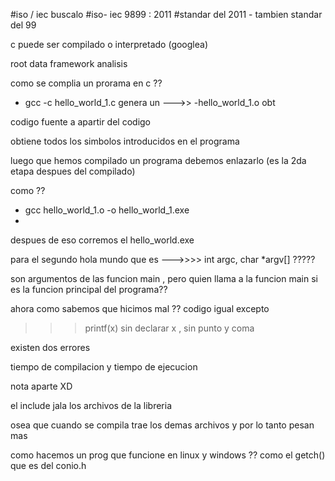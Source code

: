 #iso / iec buscalo 
#iso- iec 9899 : 2011 
#standar del 2011 - tambien standar del 99

c puede ser compilado o interpretado (googlea)

root data framework analisis


como se complia un prorama en c ??

- gcc -c hello_world_1.c
genera un --->>
-hello_world_1.o
obt


codigo fuente a apartir del codigo

obtiene todos los simbolos introducidos en el programa

luego que hemos compilado un programa 
debemos enlazarlo (es la 2da etapa despues del compilado)

como ??  
- gcc hello_world_1.o -o hello_world_1.exe
-

despues de eso corremos el hello_world.exe




para el segundo hola mundo 
que es --->>>> int argc, char *argv[]  ?????

son argumentos de las funcion main , pero quien llama a la funcion main
si es la funcion principal del programa??




ahora como sabemos que hicimos mal ??
codigo igual excepto

>>>  printf(x) 
sin declarar x , sin punto y coma


existen dos errores 

tiempo de compilacion  y tiempo de ejecucion






nota aparte XD

el include jala los archivos de la libreria

osea que cuando se compila trae los demas archivos y por lo tanto pesan mas




como hacemos un prog que funcione en linux y windows ??
como el getch()
que es del conio.h
